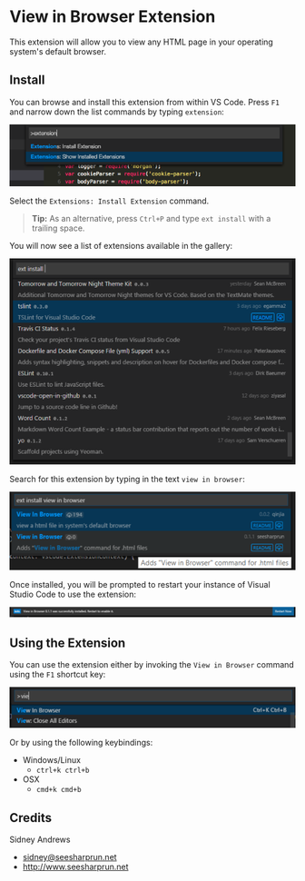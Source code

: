 # View in Browser Extension

This extension will allow you to view any HTML page in your operating system's default browser.

## Install

You can browse and install this extension from within VS Code. Press ``F1`` and narrow down the list commands by typing ``extension``:

![Install Extension Command](media/install_gallery_extension.png)

Select the ``Extensions: Install Extension`` command.

> **Tip:** As an alternative, press ``Ctrl+P`` and type ``ext install`` with a trailing space. 

You will now see a list of extensions available in the gallery:

![Gallery Extensions](media/gallery_extensions.png)

Search for this extension by typing in the text ``view in browser``:

![Search for Extension](media/extension_search.png)

Once installed, you will be prompted to restart your instance of Visual Studio Code to use the extension:

![Restart](media/restart_ide.png)

## Using the Extension

You can use the extension either by invoking the ``View in Browser`` command using the ``F1`` shortcut key:

![Invoke Extension](media/invoke.png)

Or by using the following keybindings:

- Windows/Linux
    - ``ctrl+k ctrl+b``
- OSX
    - ``cmd+k cmd+b``
    
## Credits

Sidney Andrews
- sidney@seesharprun.net
- http://www.seesharprun.net
